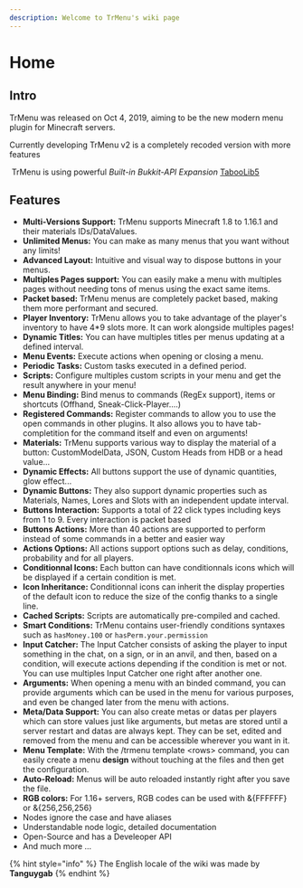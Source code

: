 ```yaml
---
description: Welcome to TrMenu's wiki page
---
```


# Home

## Intro

TrMenu was released on Oct 4, 2019, aiming to be the new modern menu plugin for Minecraft servers.

Currently developing TrMenu v2 is a completely recoded version with more features

​ TrMenu is using powerful _Built-in Bukkit-API Expansion_ [TabooLib5](https://github.com/TabooLib)

## Features

* **Multi-Versions Support:** TrMenu supports Minecraft 1.8 to 1.16.1 and their materials IDs/DataValues.
* **Unlimited Menus:** You can make as many menus that you want without any limits!
* **Advanced Layout:** Intuitive and visual way to dispose buttons in your menus.
* **Multiples Pages support:** You can easily make a menu with multiples pages without needing tons of menus using the exact same items. 
* **Packet based:** TrMenu menus are completely packet based, making them more performant and secured.
* **Player Inventory:** TrMenu allows you to take advantage of the player's inventory to have 4\*9 slots more. It can work alongside multiples pages!
* **Dynamic Titles:** You can have multiples titles per menus updating at a defined interval.
* **Menu Events:** Execute actions when opening or closing a menu.
* **Periodic Tasks:** Custom tasks executed in a defined period.
* **Scripts:** Configure multiples custom scripts in your menu and get the result anywhere in your menu!
* **Menu Binding:** Bind menus to commands \(RegEx support\), items or shortcuts \(Offhand, Sneak-Click-Player....\)
* **Registered Commands:** Register commands to allow you to use the open commands in other plugins. It also allows you to have tab-completition for the command itself and even on arguments!
* **Materials:** TrMenu supports various way to display the material of a button: CustomModelData, JSON, Custom Heads from HDB or a head value...
* **Dynamic Effects:** All buttons support the use of dynamic quantities, glow effect... 
* **Dynamic Buttons:** They also support dynamic properties such as Materials, Names, Lores and Slots with an independent update interval.
* **Buttons Interaction:** Supports a total of 22 click types including keys from 1 to 9. Every interaction is packet based
* **Buttons Actions:** More than 40 actions are supported to perform instead of some commands in a better and easier way
* **Actions Options:** All actions support options such as delay, conditions, probability and for all players.
* **Conditionnal Icons:** Each button can have conditionnals icons which will be displayed if a certain condition is met.
* **Icon Inheritance:** Conditionnal icons can inherit the display properties of the default icon to reduce the size of the config thanks to a single line.
* **Cached Scripts:** Scripts are automatically pre-compiled and cached.
* **Smart Conditions:** TrMenu contains user-friendly conditions syntaxes such as `hasMoney.100` or `hasPerm.your.permission`
* **Input Catcher:** The Input Catcher consists of asking the player to input something in the chat, on a sign, or in an anvil, and then, based on a condition, will execute actions depending if the condition is met or not. You can use multiples Input Catcher one right after another one.
* **Arguments:** When opening a menu with an binded command, you can provide arguments which can be used in the menu for various purposes, and even be changed later from the menu with actions.  
* **Meta/Data Support:** You can also create metas or datas per players which can store values just like arguments, but metas are stored until a server restart and datas are always kept. They can be set, edited and removed from the menu and can be accessible wherever you want in it.
* **Menu Template:** With the /trmenu template &lt;rows&gt; command, you can easily create a menu **design** without touching at the files and then get the configuration.
* **Auto-Reload:** Menus will be auto reloaded instantly right after you save the file. 
* **RGB colors:** For 1.16+ servers, RGB codes can be used with &{FFFFFF} or &{256,256,256}
* Nodes ignore the case and have aliases
* Understandable node logic, detailed documentation 
* Open-Source and has a Develeoper API
* And much more ...

{% hint style="info" %}
The English locale of the wiki was made by **Tanguygab**
{% endhint %}

